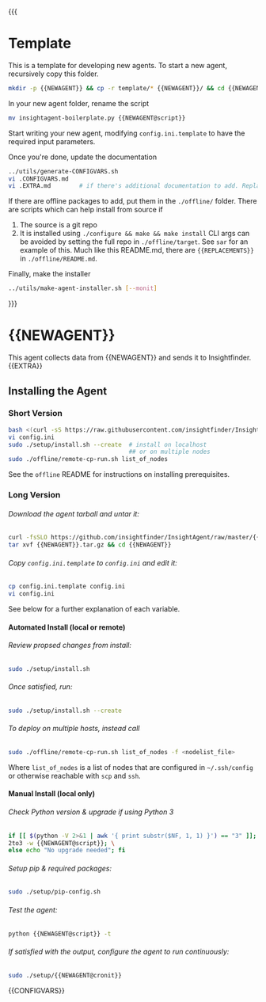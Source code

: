 {{{
# Template
This is a template for developing new agents.
To start a new agent, recursively copy this folder.
```bash
mkdir -p {{NEWAGENT}} && cp -r template/* {{NEWAGENT}}/ && cd {{NEWAGENT}}
```

In your new agent folder, rename the script
```bash
mv insightagent-boilerplate.py {{NEWAGENT@script}}
```

Start writing your new agent, modifying `config.ini.template` to have the required input parameters.

Once you're done, update the documentation
```bash
../utils/generate-CONFIGVARS.sh
vi .CONFIGVARS.md   
vi .EXTRA.md        # if there's additional documentation to add. Replaces `{{EXTRA}}` below.
```

<!-- Process in progress -->
If there are offline packages to add, put them in the `./offline/` folder. There are scripts which can help install from source if
1. The source is a git repo
2. It is installed using `./configure && make && make install`
CLI args can be avoided by setting the full repo in `./offline/target`. See `sar` for an example of this.
Much like this README.md, there are `{{REPLACEMENTS}}` in `./offline/README.md`.

Finally, make the installer 
```bash
../utils/make-agent-installer.sh [--monit]
```
}}}
# {{NEWAGENT}}
This agent collects data from {{NEWAGENT}} and sends it to Insightfinder.
{{EXTRA}}
## Installing the Agent

### Short Version
```bash
bash <(curl -sS https://raw.githubusercontent.com/insightfinder/InsightAgent/master/utils/fetch-agent.sh) {{NEWAGENT}} && cd {{NEWAGENT}}
vi config.ini
sudo ./setup/install.sh --create  # install on localhost
                                  ## or on multiple nodes
sudo ./offline/remote-cp-run.sh list_of_nodes
```

See the `offline` README for instructions on installing prerequisites.

### Long Version
###### Download the agent tarball and untar it:
```bash
curl -fsSLO https://github.com/insightfinder/InsightAgent/raw/master/{{NEWAGENT}}/{{NEWAGENT}}.tar.gz
tar xvf {{NEWAGENT}}.tar.gz && cd {{NEWAGENT}}
```

###### Copy `config.ini.template` to `config.ini` and edit it:
```bash
cp config.ini.template config.ini
vi config.ini
```
See below for a further explanation of each variable.

#### Automated Install (local or remote)
###### Review propsed changes from install:
```bash
sudo ./setup/install.sh
```

###### Once satisfied, run:
```bash
sudo ./setup/install.sh --create
```

###### To deploy on multiple hosts, instead call 
```bash
sudo ./offline/remote-cp-run.sh list_of_nodes -f <nodelist_file>
```
Where `list_of_nodes` is a list of nodes that are configured in `~/.ssh/config` or otherwise reachable with `scp` and `ssh`.

#### Manual Install (local only)
###### Check Python version & upgrade if using Python 3
```bash
if [[ $(python -V 2>&1 | awk '{ print substr($NF, 1, 1) }') == "3" ]]; then \
2to3 -w {{NEWAGENT@script}}; \
else echo "No upgrade needed"; fi
```

###### Setup pip & required packages:
```bash
sudo ./setup/pip-config.sh
```

###### Test the agent:
```bash
python {{NEWAGENT@script}} -t
```

###### If satisfied with the output, configure the agent to run continuously:
```bash
sudo ./setup/{{NEWAGENT@cronit}}
```

{{CONFIGVARS}}
